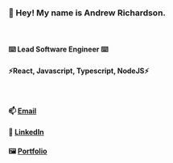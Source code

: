 ### 👋 Hey! My name is Andrew Richardson.

<br/>

#### <b>⌨️ Lead Software Engineer ⌨️</b>
#### ⚡React, Javascript, Typescript, NodeJS⚡

<br/>

#### 📫 [Email](mailto:andyandy698@gmail.com)

#### 💬 [LinkedIn](https://www.linkedin.com/in/andrew-roland-richardson/)

#### 🖼️ [Portfolio](https://andrewrichardson.info/)

[//]: # (Secret comment is secret)
